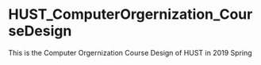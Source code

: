 # HUST_ComputerOrgernization_CourseDesign
This is the Computer Orgernization Course Design of HUST in 2019 Spring